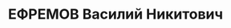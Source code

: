---
title: ЕФРЕМОВ Василий Никитович
description: "Род. в 1901, Воронежская губ., русский, обр.: высшее. Проживал: г. Черногорск.\
  \ Нормировщик шахты № 3 треста «Хакасуголь» \n  Арестован 20.09.1936. Обв.: к.-р.\
  \ деятельность, к.-р. агитация. Приговор: ВК ВС СССР, 16.09.1936 – ВМН. Расстрелян\
  \ 19.04.1937, в г. Красноярске. \n  Реабилитирован ВК ВС СССР 16.12.1958"
---